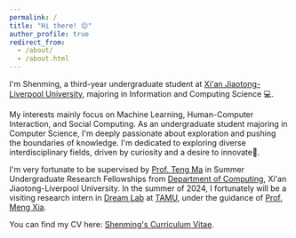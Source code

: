 ```yaml
---
permalink: /
title: "Hi there! 😊"
author_profile: true
redirect_from: 
  - /about/
  - /about.html
---
```


I'm Shenming, a third-year undergraduate student at [Xi'an Jiaotong-Liverpool University](https://www.xjtlu.edu.cn/en), majoring in Information and Computing Science 💻. 
  
My interests mainly focus on Machine Learning, Human-Computer Interaction, and Social Computing. As an undergraduate student majoring in Computer Science, I'm deeply passionate about exploration and pushing the boundaries of knowledge. I'm dedicated to exploring diverse interdisciplinary fields, driven by curiosity and a desire to innovate🌟.

I'm very fortunate to be supervised by [Prof. Teng Ma](https://scholar.xjtlu.edu.cn/en/persons/TengMa) in Summer Undergraduate Research Fellowships from [Department of Computing](https://scholar.xjtlu.edu.cn/en/organisations/department-of-computing), Xi'an Jiaotong-Liverpool University. In the summer of 2024, I fortunately will be a visiting research intern in [Dream Lab](https://www.xiameng.org/DreamLab/) at [TAMU](https://www.tamu.edu/index.html), under the guidance of [Prof. Meng Xia](https://www.xiameng.org/).

You can find my CV here: [Shenming's Curriculum Vitae](../assets/Curriculum_Vitae.pdf).
